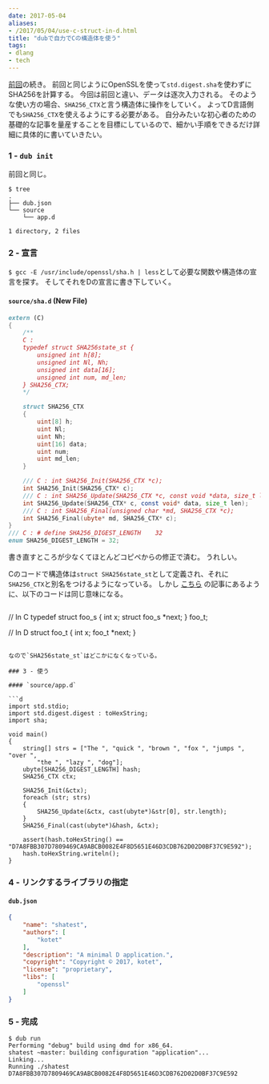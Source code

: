 ```yaml
---
date: 2017-05-04
aliases:
- /2017/05/04/use-c-struct-in-d.html
title: "dubで自力でCの構造体を使う"
tags:
- dlang
- tech
---
```


[前回](/2017/05/03/use-c-sha256-in-d.html)の続き。
前回と同じようにOpenSSLを使って`std.digest.sha`を使わずにSHA256を計算する。
今回は前回と違い、データは逐次入力される。
そのような使い方の場合、`SHA256_CTX`と言う構造体に操作をしていく。
よってD言語側でも`SHA256_CTX`を使えるようにする必要がある。
自分みたいな初心者のための基礎的な記事を量産することを目標にしているので、細かい手順をできるだけ詳細に具体的に書いていきたい。

### 1 - `dub init`

前回と同じ。

```console
$ tree
.
├── dub.json
└── source
    └── app.d

1 directory, 2 files
```

### 2 - 宣言

`$ gcc -E /usr/include/openssl/sha.h | less`として必要な関数や構造体の宣言を探す。
そしてそれをDの宣言に書き下していく。

#### `source/sha.d` (New File)

```d
extern (C)
{
    /**
    C :
    typedef struct SHA256state_st {
        unsigned int h[8];
        unsigned int Nl, Nh;
        unsigned int data[16];
        unsigned int num, md_len;
    } SHA256_CTX;
    */

    struct SHA256_CTX
    {
        uint[8] h;
        uint Nl;
        uint Nh;
        uint[16] data;
        uint num;
        uint md_len;
    }

    /// C : int SHA256_Init(SHA256_CTX *c);
    int SHA256_Init(SHA256_CTX* c);
    /// C : int SHA256_Update(SHA256_CTX *c, const void *data, size_t len);
    int SHA256_Update(SHA256_CTX* c, const void* data, size_t len);
    /// C : int SHA256_Final(unsigned char *md, SHA256_CTX *c);
    int SHA256_Final(ubyte* md, SHA256_CTX* c);
}
/// C : # define SHA256_DIGEST_LENGTH    32
enum SHA256_DIGEST_LENGTH = 32;
```

書き直すところが少なくてほとんどコピペからの修正で済む。
うれしい。

Cのコードで構造体は`struct SHA256state_st`として定義され、それに`SHA256_CTX`と別名をつけるようになっている。
しかし
[こちら](https://www.gamedev.net/resources/_/technical/game-programming/binding-d-to-c-r3122)
の記事にあるように、以下のコードは同じ意味になる。

> ```
// In C
typedef struct foo_s
{
	int x;
	struct foo_s *next;
} foo_t;

// In D
struct foo_t
{
	int x;
	foo_t *next;
}
```

なので`SHA256state_st`はどこかになくなっている。

### 3 - 使う

#### `source/app.d`

```d
import std.stdio;
import std.digest.digest : toHexString;
import sha;

void main()
{
	string[] strs = ["The ", "quick ", "brown ", "fox ", "jumps ", "over ",
		"the ", "lazy ", "dog"];
	ubyte[SHA256_DIGEST_LENGTH] hash;
	SHA256_CTX ctx;

	SHA256_Init(&ctx);
	foreach (str; strs)
	{
		SHA256_Update(&ctx, cast(ubyte*)&str[0], str.length);
	}
	SHA256_Final(cast(ubyte*)&hash, &ctx);

	assert(hash.toHexString() == "D7A8FBB307D7809469CA9ABCB0082E4F8D5651E46D3CDB762D02D0BF37C9E592");
	hash.toHexString.writeln();
}
```

### 4 - リンクするライブラリの指定

#### `dub.json`

```json
{
	"name": "shatest",
	"authors": [
		"kotet"
	],
	"description": "A minimal D application.",
	"copyright": "Copyright © 2017, kotet",
	"license": "proprietary",
	"libs": [
		"openssl"
	]
}
```

### 5 - 完成

```console
$ dub run
Performing "debug" build using dmd for x86_64.
shatest ~master: building configuration "application"...
Linking...
Running ./shatest
D7A8FBB307D7809469CA9ABCB0082E4F8D5651E46D3CDB762D02D0BF37C9E592
```